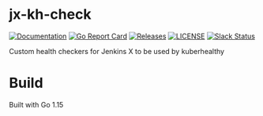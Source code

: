 # jx-kh-check

[![Documentation](https://godoc.org/github.com/jenkins-x-plugins/jx-kh-check?status.svg)](https://pkg.go.dev/mod/github.com/jenkins-x-plugins/jx-kh-check)
[![Go Report Card](https://goreportcard.com/badge/github.com/jenkins-x-plugins/jx-kh-check)](https://goreportcard.com/report/github.com/jenkins-x-plugins/jx-kh-check)
[![Releases](https://img.shields.io/github/release-pre/jenkins-x-plugins/jx-kh-check.svg)](https://github.com/jenkins-x-plugins/jx-kh-check/releases)
[![LICENSE](https://img.shields.io/github/license/jenkins-x-plugins/jx-kh-check.svg)](https://github.com/jenkins-x-plugins/jx-kh-check/blob/master/LICENSE)
[![Slack Status](https://img.shields.io/badge/slack-join_chat-white.svg?logo=slack&style=social)](https://slack.k8s.io/)

Custom health checkers for Jenkins X to be used by kuberhealthy

# Build

Built with Go 1.15


